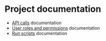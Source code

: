 # Project documentation

- [API calls](API) documentation
- [User roles and permissions](Permissions) documentation
- [Run scripts](Run) documentation
